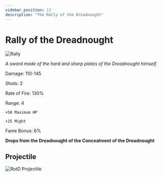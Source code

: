 ```yaml
---
sidebar_position: 13
description: "The Rally of the Dreadnought"
---
```


# Rally of the Dreadnought

![Rally](https://cdn.discordapp.com/attachments/1187552567295758487/1187888175247536169/Rally_of_the_Dreadnought.png)

<i>A sword made of the hard and sharp plates of the Dreadnought himself.</i>

Damage: 110-145

Shots: 2

Rate of Fire: 130%

Range: 4

    +50 Maximum HP
    
    +25 Might
    
Fame Bonus: 6%

**Drops from the Dreadnought of the Concealment of the Dreadnought**

## Projectile

![RotD Projectile](https://cdn.discordapp.com/attachments/1160376179996496013/1187867195301187725/Rally_of_the_Dreadnought.gif)

